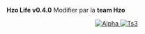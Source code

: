 <b>Hzo Life v0.4.0</b> Modifier par la <b>team Hzo</b> 
<p align="center">
    <a href="">
        <img src="https://www.google.fr/url?sa=i&rct=j&q=&esrc=s&source=images&cd=&cad=rja&uact=8&ved=0ahUKEwiR7sOHzY_TAhXFPBQKHU99BdIQjRwIBw&url=http%3A%2F%2Fblagoicons.deviantart.com%2Fart%2FArmA-III-Icon-397401509&bvm=bv.151426398,d.d24&psig=AFQjCNES81To7mNrXfVIEBGLddzQ5Qlq1Q&ust=1491560230670283" alt="Alpha">
    </a>
       <a href="">
        <img src="https://img.shields.io/badge/Discord-Join%20chat%20→-738bd7.svg" alt="Ts3">
    </a>
</p>
